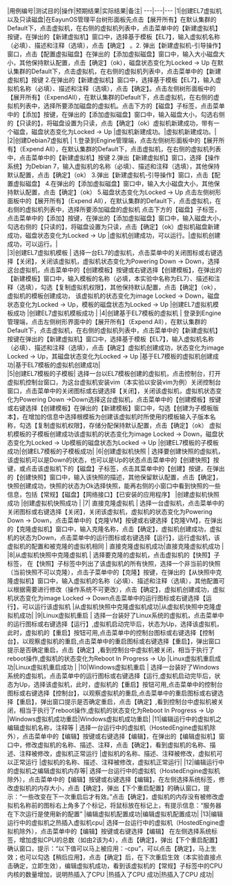 |用例编号|测试目的|操作|预期结果|实际结果|备注| 
---|---|---
|1|创建EL7虚拟机以及只读磁盘|在EayunOS管理平台树形面板先点击【展开所有】在默认集群的Default下，点击虚拟机，在右侧的虚拟机列表中，点击菜单中的【新建虚拟机】按键，在弹出的【新建虚拟机】窗口中，选择基于模板【EL7】，输入虚拟机名称（必填）、描述和注释（选填），点击【确定】 。2. 弹出【新建虚拟机-引导操作】窗口，点击【配置虚拟磁盘】在弹出的【添加虚拟磁盘】窗口中，输入大小磁盘大小，其他保持默认配置，点击【确定】（ok），磁盘状态变化为Locked -> Up 在默认集群的Default下，点击虚拟机，在右侧的虚拟机列表中，点击菜单中的【新建虚拟机】按键   2.在弹出的【新建虚拟机】窗口中，选择基于模板【EL7】，输入虚拟机名称（必填）、描述和注释（选填），点击【确定】。点击左侧树形面板中的【展开所有】（ExpendAll），在默认集群的Default下，点击虚拟机，在右侧的虚拟机列表中，选择所要添加磁盘的虚拟机。点击下方的【磁盘】子标签，点击菜单中的【添加】按键，在弹出的【添加虚拟磁盘】窗口中，输入磁盘大小，勾选右侧的【只读的】，将磁盘设置为只读，点击【确定】（ok）虚拟机新建成功，带有一个磁盘，磁盘状态变化为Locked -> Up |虚拟机新建成功。|虚拟机新建成功。|    
|2|创建Debian7虚拟机  | 1.登录到Engine管理端，点击左侧树形面板中的【展开所有】（Expend All），在默认集群的Default下，点击虚拟机，在右侧的虚拟机列表中，点击菜单中的【新建虚拟机】按键 2.弹出【新建虚拟机】窗口，选择【操作系统】为Debian 7，输入虚拟机的名称（必填）、描述和注释（选填），其他保持默认配置，点击【确定】（ok） 3.弹出【新建虚拟机-引导操作】窗口，点击【配置虚拟磁盘】 4.在弹出的【添加虚拟磁盘】窗口中，输入大小磁盘大小，其他保持默认配置，点击【确定】（ok）  5.磁盘状态变化为Locked -> Up      点击左侧树形面板中的【展开所有】（Expend All），在默认集群的Default下，点击虚拟机，在右侧的虚拟机列表中，选择所要添加磁盘的虚拟机 点击下方的【磁盘】子标签，点击菜单中的【添加】按键，在弹出的【添加虚拟磁盘】窗口中，输入磁盘大小，勾选右侧的【只读的】，将磁盘设置为只读，点击【确定】（ok）虚拟机磁盘新建成功，磁盘状态变化为Locked -> Up |虚拟机创建成功，可以运行。|虚拟机创建成功，可以运行。|   
|3|创建EL7虚拟机模板  |     选择一台EL7的虚拟机，点击菜单中的关闭图标或右键选择【关闭】，关闭该虚拟机，虚拟机状态变化为Powering Down -> Down，选择这台虚拟机，点击菜单中的【创建模板】按键或右键选择【创建模板】，在弹出的【新建模板】窗口中，输入模板的名称（必填，本实验中名称为EL7）、描述和注释（选填），勾选【复制虚拟机权限】，其他保持默认配置，点击【确定】（ok），虚拟机的模板创建成功， 该虚拟机的状态变化为image Locked -> Down，磁盘状态变化为Locked -> Up，模板的磁盘状态为Locked -> Up |创建EL7虚拟机模板成功 |创建EL7虚拟机模板成功 |
|4|创建基于EL7模板的虚拟机 |     登录到Engine管理端，点击左侧树形界面中的【展开所有】（Expend All），在默认集群的Default下，点击虚拟机，在右侧的虚拟机列表中，点击菜单中的【新建虚拟机】按键在弹出的【新建虚拟机】窗口中，选择基于模板【EL7】，输入虚拟机名称（必填）、描述和注释（选填），点击【确定】虚拟机创建成功，状态变化为image Locked -> Up，其磁盘状态变化为Locked -> Up |基于EL7模板的虚拟机创建成功|基于EL7模板的虚拟机创建成功|  
|5|创建EL7模板的子模板|     选择一台以EL7模板创建的虚拟机，点击控制台，打开虚拟机控制台窗口，为这台虚拟机安装vim（本实验以安装vim为例）关闭控制台窗口，点击菜单中的关闭图标或右键选择【关闭】，关闭该虚拟机，虚拟机状态变化为Powering Down ->Down选择这台虚拟机，点击菜单中的【创建模板】按键或右键选择【创建模板】在弹出的【新建模板】窗口中，勾选【创建为子模板版本】，在增加的信息中选择根模板为创建该虚拟机时所使用的模板输入子版本名称，勾选【复制虚拟机权限】，存储分配保持默认配置，点击【确定】（ok） 虚拟机模板的子模板创建成功该虚拟机的状态变化为image Locked -> Down，磁盘状态变化为Locked -> Up模板的磁盘状态为Locked -> Up |创建EL7模板的子模板成功|创建EL7模板的子模板成功|
|6|创建虚拟机快照 |     选择要创建快照的虚拟机，该虚拟机可以是Down的状态，也可以是Up的状态点击菜单中的【创建快照】按键，或点击该虚拟机下的【磁盘】子标签，点击其菜单中的【创建】按键，在弹出的【创建快照】窗口中，输入该快照的描述，其他保留默认配置，点击【确定】，快照创建成功，快照的状态为Ok选择快照，能再右侧的小窗口中看到快照的一些信息，包括【常规】【磁盘】【网络接口】【已安装的应用程序】 |创建虚拟机快照成功 |创建虚拟机快照成功 |
|7| 直接克隆虚拟机 |     选择一台虚拟机，点击菜单中的关闭图标或右键选择【关闭】，关闭该虚拟机，虚拟机的状态变化为Powering Down -> Down，点击菜单中的【克隆VM】按键或右键选择【克隆VM】，在弹出的【克隆虚拟机】窗口中，输入克隆名称，点击【确定】，虚拟机创建成功，虚拟机的状态为Down，点击菜单中的运行图标或右键选择【运行】，运行虚拟机，该虚拟机的配置和被克隆的虚拟机相同 | 直接克隆虚拟机成功|直接克隆虚拟机成功 |
|8|从虚拟机快照中克隆虚拟机 |     选择要克隆的虚拟机，点击虚拟机的【快照】子标签， 在【快照】子标签中列出了该虚拟机的所有快照，选择一个非当前的快照（当前快照不可以克隆），点击子菜单中的【克隆】按键，在弹出的【从快照中克隆虚拟机】窗口中，输入虚拟机的名称（必填）、描述和注释（选填），其他配置可以根据需要进行修改（操作系统不可更改），点击【确定】，虚拟机创建成功，虚拟机状态变化为image Locked -> Down点击菜单中的运行图标或右键选择【运行】，可以运行该虚拟机 |从虚拟机快照中克隆虚拟机成功|从虚拟机快照中克隆虚拟机成功|
|9|Linux虚拟机重启 |     选择一台装好了Linux系统的虚拟机，点击菜单中的运行图标或右键选择【运行】,虚拟机启动完毕后，状态为Up，选择该虚拟机，此时，虚拟机的【重启】按钮可用,点击菜单中的控制台图标或右键选择【控制台】，以观察虚拟机的重启,点击菜单中的重启图标或右键选择【重启】，弹出窗口提示是否确定重启，点击【确定】,看到控制台中虚拟机被关闭，相当于执行了reboot操作,虚拟机的状态变化为Reboot In Progress -> Up |Linux虚拟机重启成功|Linux虚拟机重启成功 |
|10|Windows虚拟机重启 |     选择一台装好了Windows系统的虚拟机，点击菜单中的运行图标或右键选择【运行,虚拟机启动完毕后，状态为Up，选择该虚拟机，此时，虚拟机的【重启】按钮可用,点击菜单中的控制台图标或右键选择【控制台】，以观察虚拟机的重启,点击菜单中的重启图标或右键选择【重启】，弹出窗口提示是否确定重启，点击【确定】,看到控制台中虚拟机被关闭，相当于执行了reboot操作,虚拟机的状态变化为Reboot In Progress -> Up |Windows虚拟机成功重启|Windows虚拟机成功重启|
|11|编辑运行中的虚拟机之编辑虚拟机名称，注释等 |     选择一台运行中的虚拟机（HostedEngine虚拟机除外），点击菜单中的【编辑】按键或右键选择【编辑】，在弹出的【编辑虚拟机】窗口中，修改虚拟机的名称、描述、注释，点击【确定】，看到虚拟机的名称、描述、注释被修改，虚拟机正常运行 |虚拟机的名称、描述、注释被修改，虚拟机可以正常运行 |虚拟机的名称、描述、注释被修改，虚拟机正常运行|
|12|编辑运行中的虚拟机之编辑虚拟机内存等|     选择一台运行中的虚拟机（HostedEngine虚拟机除外），点击菜单中的【编辑】按键或右键选择【编辑】，在左侧选择系统标签，修改虚拟机的内存大小，点击【确定】，弹出【下个重启配置】的确认窗口，提示：“一些改变在下一次重启后才有效。”点击【确定】，虚拟机的内存没有被修改虚拟机名称前的图标右上角多了个标记，将鼠标放在标记上，有提示信息：“服务器在下次运行是使用新的配置” |编辑虚拟机配置成功|编辑虚拟机配置成功|
|13|编辑运行中的虚拟机之热插入虚拟机cpu|     选择一台运行中的虚拟机（HostedEngine虚拟机除外），点击菜单中的【编辑】按键或右键选择【编辑】 在左侧选择系统标签，增加虚拟CPU的总数（如由2该为4），点击【确定】，弹出【下个重启配置】确认窗口，提示：“以下值可以马上被应用：-cpu”，可以点击【确定】，马上生效；也可以勾选【稍后应用】，点击【确定】后，在下次重启生效（本实验直接点击确定，立即生效），编辑虚拟机成功，看到该虚拟机的【常规】子标签中的CPU内核的数量增加，说明热插入了CPU |热插入了CPU 成功|热插入了CPU 成功|